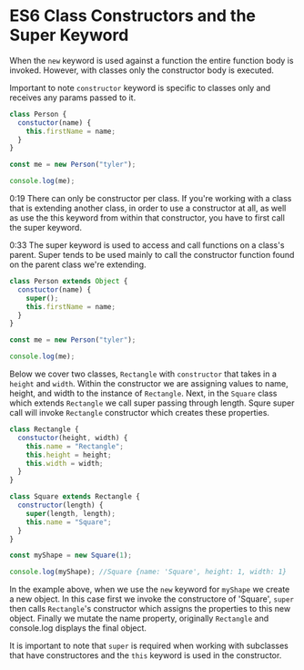 # ES6 Class Constructors and the Super Keyword

When the `new` keyword is used against a function the entire function body is invoked. However, with classes only the constructor body is executed.

Important to note `constructor` keyword is specific to classes only and receives any params passed to it.

```js
class Person {
  constuctor(name) {
    this.firstName = name;
  }
}

const me = new Person("tyler");

console.log(me);
```

0:19 There can only be constructor per class. If you're working with a class that is extending another class, in order to use a constructor at all, as well as use the this keyword from within that constructor, you have to first call the super keyword.

0:33 The super keyword is used to access and call functions on a class's parent. Super tends to be used mainly to call the constructor function found on the parent class we're extending.

```js
class Person extends Object {
  constuctor(name) {
    super();
    this.firstName = name;
  }
}

const me = new Person("tyler");

console.log(me);
```

Below we cover two classes, `Rectangle` with `constructor` that takes in a `height` and `width`. Within the constructor we are assigning values to name, height, and width to the instance of `Rectangle`. Next, in the `Square` class which extends `Rectangle` we call super passing through length. Squre super call will invoke `Rectangle` constructor which creates these properties.

```js
class Rectangle {
  constuctor(height, width) {
    this.name = "Rectangle";
    this.height = height;
    this.width = width;
  }
}

class Square extends Rectangle {
  constructor(length) {
    super(length, length);
    this.name = "Square";
  }
}

const myShape = new Square(1);

console.log(myShape); //Square {name: 'Square', height: 1, width: 1}
```

In the example above, when we use the `new` keyword for `myShape` we create a new object. In this case first we invoke the constructore of 'Square', `super` then calls `Rectangle`'s constructor which assigns the properties to this new object. Finally we mutate the name property, originally `Rectangle` and console.log displays the final object.

It is important to note that `super` is required when working with subclasses that have constructores and the `this` keyword is used in the constructor.
